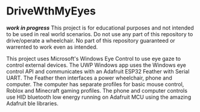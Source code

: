 # DriveWthMyEyes 
***work in progress***
This project is for educational purposes and not intended to be used in real world scenarios. Do not use any part of this repository to drive/operate a wheelchair. No part of this repository guaranteed or warrented to work even as intended.

This project uses Microsoft's Windows Eye Control to use eye gaze to control external devices. The UWP Windows app uses the Windows eye control API and communicates with an Adafruit ESP32 Feather with Serial UART. The Feather then interfaces a power wheelchair, phone and computer. The computer has separate profiles for basic mouse control, Roblox and Minecraft gaming profiles. The phone and computer controls use HID bluetooth low energy running on Adafruit MCU using the amazing Adafruit ble libraries.
